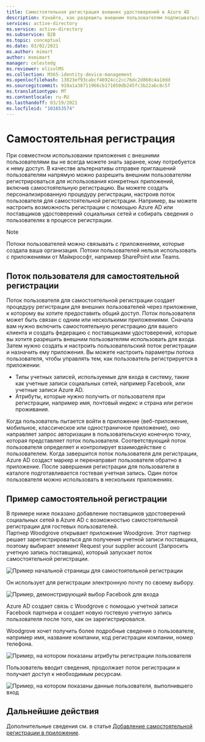 ```yaml
---
title: Самостоятельная регистрация внешних удостоверений в Azure AD
description: Узнайте, как разрешить внешним пользователям подписываться на ваши приложения посредством самостоятельной регистрации. Создайте персонализированную процедуру регистрации, настроив поток пользователя для самостоятельной регистрации.
services: active-directory
ms.service: active-directory
ms.subservice: B2B
ms.topic: conceptual
ms.date: 03/02/2021
ms.author: mimart
author: msmimart
manager: celestedg
ms.reviewer: elisolMS
ms.collection: M365-identity-device-management
ms.openlocfilehash: 13023ef93cabcf46924cc2cc76dc2d868c4a1ddd
ms.sourcegitcommit: 910a1a38711966cb171050db245fc3b22abc8c5f
ms.translationtype: MT
ms.contentlocale: ru-RU
ms.lasthandoff: 03/19/2021
ms.locfileid: "101653574"
---
```

# <a name="self-service-sign-up"></a>Самостоятельная регистрация

При совместном использовании приложения с внешними пользователями вы не всегда можете знать заранее, кому потребуется к нему доступ. В качестве альтернативы отправке приглашений пользователям напрямую можно разрешить внешним пользователям регистрироваться для использования конкретных приложений, включив самостоятельную регистрацию. Вы можете создать персонализированную процедуру регистрации, настроив поток пользователя для самостоятельной регистрации. Например, вы можете настроить возможность регистрации с помощью Azure AD или поставщиков удостоверений социальных сетей и собирать сведения о пользователях в процессе регистрации.

> [!NOTE]
> Потоки пользователей можно связывать с приложениями, которые создала ваша организация. Потоки пользователей нельзя использовать с приложениями от Майкрософт, например SharePoint или Teams.

## <a name="user-flow-for-self-service-sign-up"></a>Поток пользователя для самостоятельной регистрации

Поток пользователя для самостоятельной регистрации создает процедуру регистрации для внешних пользователей через приложение, к которому вы хотите предоставить общий доступ. Поток пользователя может быть связан с одним или несколькими приложениями. Сначала вам нужно включить самостоятельную регистрацию для вашего клиента и создать федерацию с поставщиками удостоверений, которые вы хотите разрешить внешним пользователям использовать для входа. Затем нужно создать и настроить пользовательский поток регистрации и назначить ему приложения.
Вы можете настроить параметры потока пользователя, чтобы управлять тем, как пользователь регистрируется в приложении:

- Типы учетных записей, используемые для входа в систему, такие как учетные записи социальных сетей, например Facebook, или учетные записи Azure AD.
- Атрибуты, которые нужно получить от пользователя при регистрации, например имя, почтовый индекс и страна или регион проживания.

Когда пользователь пытается войти в приложение (веб-приложение, мобильное, классическое или одностраничное приложение), оно направляет запрос авторизации в пользовательскую конечную точку, которая представляет поток пользователя. Соответствующий поток пользователя определяет и контролирует взаимодействие с пользователем. Когда завершится поток пользователя для регистрации, Azure AD создаст маркер и перенаправит пользователя обратно в приложение. После завершения регистрации для пользователя в каталоге подготавливается гостевая учетная запись. Один поток пользователя можно использовать в нескольких приложениях.

## <a name="example-of-self-service-sign-up"></a>Пример самостоятельной регистрации

В примере ниже показано добавление поставщиков удостоверений социальных сетей в Azure AD с возможностью самостоятельной регистрации для гостевых пользователей.  
Партнер Woodgrove открывает приложение Woodgrove. Этот партнер решает зарегистрироваться для получения учетной записи поставщика, поэтому выбирает элемент Request your supplier account (Запросить учетную запись поставщика), который запускает поток самостоятельной регистрации.

![Пример начальной страницы для самостоятельной регистрации](media/self-service-sign-up-overview/example-start-sign-up-flow.png)

Он использует для регистрации электронную почту по своему выбору.

![Пример, демонстрирующий выбор Facebook для входа](media/self-service-sign-up-overview/example-sign-in-with-facebook.png)

Azure AD создает связь с Woodgrove с помощью учетной записи Facebook партнера и создает новую гостевую учетную запись пользователя после того, как он зарегистрировался.

Woodgrove хочет получить более подробные сведения о пользователе, например имя, название компании, код регистрации компании, номер телефона.

![Пример, на котором показаны атрибуты регистрации пользователя](media/self-service-sign-up-overview/example-enter-user-attributes.png)

Пользователь вводит сведения, продолжает поток регистрации и получает доступ к необходимым ресурсам.

![Пример, на котором показаны данные пользователя, выполнившего вход](media/self-service-sign-up-overview/example-signed-in.png)

## <a name="next-steps"></a>Дальнейшие действия

 Дополнительные сведения см. в статье [Добавление самостоятельной регистрации в приложение](self-service-sign-up-user-flow.md).